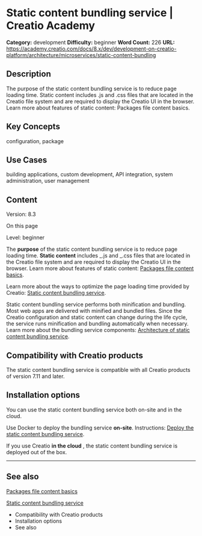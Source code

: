 # Static content bundling service | Creatio Academy

**Category:** development **Difficulty:** beginner **Word Count:** 226 **URL:**
https://academy.creatio.com/docs/8.x/dev/development-on-creatio-platform/architecture/microservices/static-content-bundling

## Description

The purpose of the static content bundling service is to reduce page loading
time. Static content includes \.js and \.css files that are located in the
Creatio file system and are required to display the Creatio UI in the browser.
Learn more about features of static content: Packages file content basics.

## Key Concepts

configuration, package

## Use Cases

building applications, custom development, API integration, system
administration, user management

## Content

Version: 8.3

On this page

Level: beginner

The **purpose** of the static content bundling service is to reduce page loading
time. **Static content** includes _.js and _.css files that are located in the
Creatio file system and are required to display the Creatio UI in the browser.
Learn more about features of static content:
[Packages file content basics](https://academy.creatio.com/documents?ver=8.3&id=15126).

Learn more about the ways to optimize the page loading time provided by Creatio:
[Static content bundling service](https://academy.creatio.com/documents?ver=8.3&id=15802).

Static content bundling service performs both minification and bundling. Most
web apps are delivered with minified and bundled files. Since the Creatio
configuration and static content can change during the life cycle, the service
runs minification and bundling automatically when necessary. Learn more about
the bundling service components:
[Architecture of static content bundling service](https://academy.creatio.com/documents?ver=8.3&id=15802&anchor=title-15802-1).

## Compatibility with Creatio products​

The static content bundling service is compatible with all Creatio products of
version 7.11 and later.

## Installation options​

You can use the static content bundling service both on-site and in the cloud.

Use Docker to deploy the bundling service **on-site**. Instructions:
[Deploy the static content bundling service](https://academy.creatio.com/documents?ver=8.3&id=15802&anchor=title-2393-6).

If you use Creatio **in the cloud** , the static content bundling service is
deployed out of the box.

---

## See also​

[Packages file content basics](https://academy.creatio.com/documents?ver=8.3&id=15126)

[Static content bundling service](https://academy.creatio.com/documents?ver=8.3&id=15802)

- Compatibility with Creatio products
- Installation options
- See also
